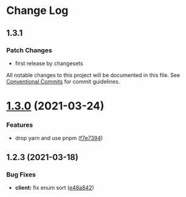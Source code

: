 # Change Log

## 1.3.1

### Patch Changes

- first release by changesets

All notable changes to this project will be documented in this file.
See [Conventional Commits](https://conventionalcommits.org) for commit guidelines.

# [1.3.0](https://github.com/querycap/webappkit/compare/@querycap-dev/ts-gen-core@1.2.3...@querycap-dev/ts-gen-core@1.3.0) (2021-03-24)

### Features

- drop yarn and use pnpm ([f7e7394](https://github.com/querycap/webappkit/commit/f7e7394e1531ffb96ecb3e393e8131451f3e1d9f))

## 1.2.3 (2021-03-18)

### Bug Fixes

- **client:** fix enum sort ([e48a842](https://github.com/querycap/webappkit/commit/e48a8422eb1be310fd68c8f0dfa2821501236edc))
